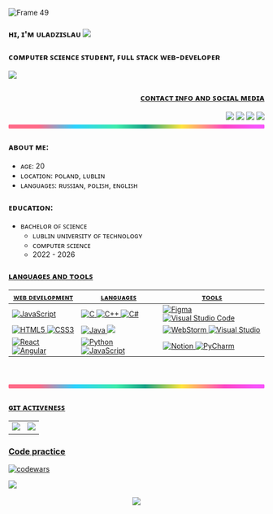 
<!--, ᴄᴏᴍᴘᴜᴛᴇʀ ꜱᴄɪᴇɴᴄᴇ ꜱᴛᴜᴅᴇɴᴛ, ꜰᴜʟʟ ꜱᴛᴀᴄᴋ ᴅᴇᴠᴇʟᴏᴘᴇʀ ᴄᴏɴᴛᴀᴄᴛ ɪɴꜰᴏ ᴀɴᴅ ꜱᴏᴄɪᴀʟ ᴍᴇᴅɪᴀ, ᴇᴅᴜᴄᴀᴛɪᴏɴ: ʙᴀᴄʜᴇʟᴏʀ ᴏꜰ ꜱᴄɪᴇɴᴄᴇ: ʟᴜʙʟɪɴ ᴜɴɪᴠᴇʀꜱɪᴛʏ ᴏꜰ ᴛᴇᴄʜɴᴏʟᴏɢʏ ᴄᴏᴍᴘᴜᴛᴇʀ ꜱᴄɪᴇɴᴄᴇ, 2022-2026 -->

![Frame 49](https://github.com/user-attachments/assets/130930c1-8c82-4cc9-af48-cd2934cf8b1e)
### ʜɪ, ɪ'ᴍ ᴜʟᴀᴅᴢɪꜱʟᴀᴜ <img src="https://github.com/blackcater/blackcater/raw/main/images/Hi.gif" height="32"/>
### ​ᴄᴏᴍᴘᴜᴛᴇʀ ꜱᴄɪᴇɴᴄᴇ ꜱᴛᴜᴅᴇɴᴛ, ꜰᴜʟʟ ꜱᴛᴀᴄᴋ ᴡᴇʙ-ᴅᴇᴠᴇʟᴏᴘᴇʀ 

![](https://komarev.com/ghpvc/?username=Vodichka500&color=blueviolet)

<div align=right>
  <h3><u>ᴄᴏɴᴛᴀᴄᴛ ɪɴꜰᴏ ᴀɴᴅ ꜱᴏᴄɪᴀʟ ᴍᴇᴅɪᴀ</u></h3>
  <a href="https://www.linkedin.com/in/uladzislau-kamisarau/"><img src="https://img.shields.io/badge/linkedin-%230077B5.svg?style=for-the-badge&logo=linkedin&logoColor=white"></a>
  <a href="https://www.linkedin.com/in/uladzislau-kamisarau/"><img src="https://img.shields.io/badge/Instagram-%23E4405F.svg?style=for-the-badge&logo=Instagram&logoColor=white"></a> 
  <a href="u.kamisarau@gmail.com"/><img src="https://img.shields.io/badge/Gmail-D14836?style=for-the-badge&logo=gmail&logoColor=white"></a> 
  <a href="https://www.discord.com/Vodichka500/"><img src="https://img.shields.io/badge/Discord-%235865F2.svg?style=for-the-badge&logo=discord&logoColor=white"></a>
</div>

<img src="https://github.com/ArshErgon/ArshErgon/blob/main/assets/header/lineBar.png" width="100%" height="8px"/>

### ᴀʙᴏᴜᴛ ᴍᴇ:
* ᴀɢᴇ: 20
* ʟᴏᴄᴀᴛɪᴏɴ: ᴘᴏʟᴀɴᴅ, ʟᴜʙʟɪɴ
* ʟᴀɴɢᴜᴀɢᴇꜱ: ʀᴜꜱꜱɪᴀɴ, ᴘᴏʟɪꜱʜ, ᴇɴɢʟɪꜱʜ
    
### ᴇᴅᴜᴄᴀᴛɪᴏɴ:
* ʙᴀᴄʜᴇʟᴏʀ ᴏꜰ ꜱᴄɪᴇɴᴄᴇ
  * ʟᴜʙʟɪɴ ᴜɴɪᴠᴇʀꜱɪᴛʏ ᴏꜰ ᴛᴇᴄʜɴᴏʟᴏɢʏ
  * ᴄᴏᴍᴘᴜᴛᴇʀ ꜱᴄɪᴇɴᴄᴇ 
  * 2022 - 2026


### <u>ʟᴀɴɢᴜᴀɢᴇꜱ ᴀɴᴅ ᴛᴏᴏʟꜱ<u>
<!-- MARKDOWN ICONS FOR ALL-->
<!-- https://github.com/Ileriayo/markdown-badges?tab=readme-ov-file -->
|ᴡᴇʙ ᴅᴇᴠᴇʟᴏᴘᴍᴇɴᴛ|ʟᴀɴɢᴜᴀɢᴇꜱ​|ᴛᴏᴏʟꜱ|
|---------------|--------|-----|
|![JavaScript](https://img.shields.io/badge/javascript-%23323330.svg?style=for-the-badge&logo=javascript&logoColor=%23F7DF1E)| ![C](https://img.shields.io/badge/c-%2300599C.svg?style=for-the-badge&logo=c&logoColor=white) ![C++](https://img.shields.io/badge/c++-%2300599C.svg?style=for-the-badge&logo=c%2B%2B&logoColor=white) ![C#](https://img.shields.io/badge/c%23-%23239120.svg?style=for-the-badge&logo=csharp&logoColor=white)| ![Figma](https://img.shields.io/badge/figma-%23F24E1E.svg?style=for-the-badge&logo=figma&logoColor=white) ![Visual Studio Code](https://img.shields.io/badge/Visual%20Studio%20Code-0078d7.svg?style=for-the-badge&logo=visual-studio-code&logoColor=white)
|![HTML5](https://img.shields.io/badge/html5-%23E34F26.svg?style=for-the-badge&logo=html5&logoColor=white) ![CSS3](https://img.shields.io/badge/css3-%231572B6.svg?style=for-the-badge&logo=css3&logoColor=white)| ![Java](https://img.shields.io/badge/java-%23ED8B00.svg?style=for-the-badge&logo=openjdk&logoColor=white)  <img src="https://github.com/user-attachments/assets/72fa6292-cb52-40b8-bf35-ffd97511ae7e" height =35>|![WebStorm](https://img.shields.io/badge/webstorm-143?style=for-the-badge&logo=webstorm&logoColor=white&color=black) ![Visual Studio](https://img.shields.io/badge/Visual%20Studio-5C2D91.svg?style=for-the-badge&logo=visual-studio&logoColor=white)
|![React](https://img.shields.io/badge/react-%2320232a.svg?style=for-the-badge&logo=react&logoColor=%2361DAFB) ![Angular](https://img.shields.io/badge/angular-%23DD0031.svg?style=for-the-badge&logo=angular&logoColor=white)|![Python](https://img.shields.io/badge/python-3670A0?style=for-the-badge&logo=python&logoColor=ffdd54) ![JavaScript](https://img.shields.io/badge/javascript-%23323330.svg?style=for-the-badge&logo=javascript&logoColor=%23F7DF1E) | ![Notion](https://img.shields.io/badge/Notion-%23000000.svg?style=for-the-badge&logo=notion&logoColor=white) ![PyCharm](https://img.shields.io/badge/pycharm-143?style=for-the-badge&logo=pycharm&logoColor=black&color=black&labelColor=green) 

<br><br>
<img src="https://github.com/ArshErgon/ArshErgon/blob/main/assets/header/lineBar.png" width="100%" height="8px"/>

### ɢɪᴛ ᴀᴄᴛɪᴠᴇɴᴇꜱꜱ

<table cellpadding="0">
  <tr style="padding: 0">
    <!-- GitHub Stats Card -->  
    <td valign="top"><img height="200" src="https://github-readme-stats.vercel.app/api/top-langs/?username=Vodichka500&layout=compact&theme=radical&custom_title=Languages"/></td>
    <!-- GitHub Top Language Card -->
    <td valign="top"><img src="https://github-readme-streak-stats.herokuapp.com?user=Vodichka500&&theme=radical&show_icons=true)](https://git.io/streak-stats" /> </td>
  </tr>
</table>

### Code practice
[![codewars](https://www.codewars.com/users/Vodichka500/badges/large)](https://www.codewars.com/users/Vodichka500)   

<div>
  <img height="160" src="https://leetcard.jacoblin.cool/Vodichka500"/>
</div>


<p align="center">
  <img src="https://capsule-render.vercel.app/api?type=waving&color=gradient&height=150&width=100%&section=footer"/>
</p>

